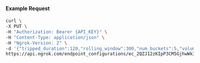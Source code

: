 <!-- Generated by nd gen api-examples. DO NOT EDIT. -->
#### Example Request
```bash
curl \
-X PUT \
-H "Authorization: Bearer {API_KEY}" \
-H "Content-Type: application/json" \
-H "Ngrok-Version: 2" \
-d '{"tripped_duration":120,"rolling_window":300,"num_buckets":5,"volume_threshold":20,"error_threshold_percentage":0.2}' \
https://api.ngrok.com/endpoint_configurations/ec_2QZJ12zKIpP3CM5GjhwWkItxyHP/circuit_breaker
